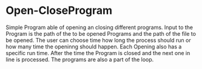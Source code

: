# Open-CloseProgram

Simple Program able of opening an closing different programs.
Input to the Program is the path of the to be opened Programs and the path of the file to be opened. The user can choose time how long the process should run or how many time the openinng should happen.
Each Opening also has a specific run time. After the time the Program is closed and the next one in line is processed. The programs are also a part of the loop.
